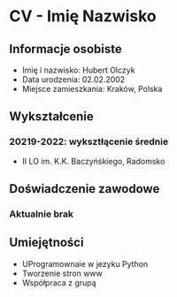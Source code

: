 <!DOCTYPE html>
<html>
<head>
  <meta charset="utf-8">
  <title>
    CV - Hubert Olczyk 
  </title>
</head>
<body>
  <h1>CV - Imię Nazwisko</h1>
  <h2>Informacje osobiste</h2>
  <ul>
    <li>Imię i nazwisko: Hubert Olczyk</li>
    <li>Data urodzenia: 02.02.2002</li>
    <li>Miejsce zamieszkania: Kraków, Polska</li>
  </ul>
  <h2>Wykształcenie</h2>
  <h3>20219-2022: wyksztłącenie średnie</h3>
  <ul>
    <li>II LO im. K.K. Baczyńśkiego, Radomsko</li>
  </ul>
  <h2>Doświadczenie zawodowe</h2>
  <h3>Aktualnie brak </h3>
  <h2>Umiejętności</h2>
  <ul>
    <li>UProgramownaie w jezyku Python</li>
    <li>Tworzenie stron www</li>
    <li>Współpraca z grupą</li>
  </ul>
</body>
</html>
